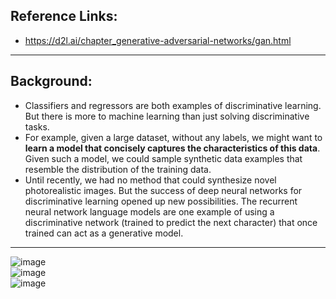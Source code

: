 ## Reference Links: 
 - https://d2l.ai/chapter_generative-adversarial-networks/gan.html
 
 
 __________________________________________________________
 ## Background:  
 
 - Classifiers and regressors are both examples of discriminative learning. But there is more to machine learning than just solving discriminative tasks. 
 - For example, given a large dataset, without any labels, we might want to **learn a model that concisely captures the characteristics of this data**. Given such a model, we could sample synthetic data examples that resemble the distribution of the training data.
 - Until recently, we had no method that could synthesize novel photorealistic images. But the success of deep neural networks for discriminative learning opened up new possibilities. The recurrent neural network language models are one example of using a discriminative network (trained to predict the next character) that once trained can act as a generative model.

___________________________________________________________

![image](https://user-images.githubusercontent.com/88390140/133938977-5248452c-016f-4578-968b-a1e51fe29e39.png)     
![image](https://user-images.githubusercontent.com/88390140/133938985-59d3109b-057a-4b09-bb44-f275c87e1264.png)      
![image](https://user-images.githubusercontent.com/88390140/133939983-862fdc86-8d5f-4877-9075-6865dd0a3c77.png)      
   

